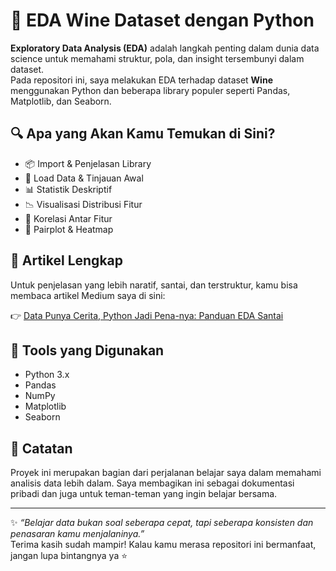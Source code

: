 # 🍷 EDA Wine Dataset dengan Python

**Exploratory Data Analysis (EDA)** adalah langkah penting dalam dunia data science untuk memahami struktur, pola, dan insight tersembunyi dalam dataset.  
Pada repositori ini, saya melakukan EDA terhadap dataset **Wine** menggunakan Python dan beberapa library populer seperti Pandas, Matplotlib, dan Seaborn.

## 🔍 Apa yang Akan Kamu Temukan di Sini?

- 📦 Import & Penjelasan Library
- 📄 Load Data & Tinjauan Awal
- 📊 Statistik Deskriptif
- 📉 Visualisasi Distribusi Fitur
- 🔗 Korelasi Antar Fitur
- 🎨 Pairplot & Heatmap

## 📖 Artikel Lengkap

Untuk penjelasan yang lebih naratif, santai, dan terstruktur, kamu bisa membaca artikel Medium saya di sini:

👉 [Data Punya Cerita, Python Jadi Pena-nya: Panduan EDA Santai](https://medium.com/@ihya400116/data-punya-cerita-python-jadi-pena-nya-panduan-eda-santai-397918378910) 

## 🧰 Tools yang Digunakan

- Python 3.x
- Pandas
- NumPy
- Matplotlib
- Seaborn


## 🧠 Catatan

Proyek ini merupakan bagian dari perjalanan belajar saya dalam memahami analisis data lebih dalam. Saya membagikan ini sebagai dokumentasi pribadi dan juga untuk teman-teman yang ingin belajar bersama.

---

✨ *“Belajar data bukan soal seberapa cepat, tapi seberapa konsisten dan penasaran kamu menjalaninya.”*  
Terima kasih sudah mampir! Kalau kamu merasa repositori ini bermanfaat, jangan lupa bintangnya ya ⭐


